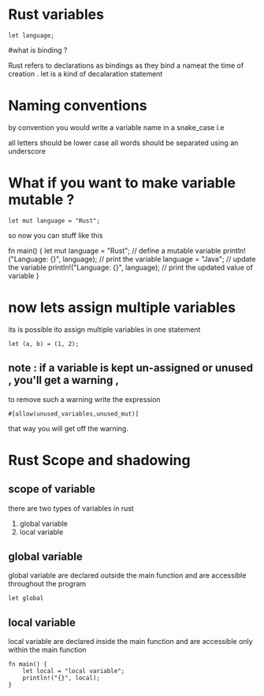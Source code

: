 




# Rust variables




```
let language;
```



#what is binding ? 

Rust refers to declarations as bindings as they bind a nameat the time of creation . let is a kind of decalaration statement



# Naming conventions



by convention you would write a variable name in a snake_case i.e

all letters should be lower case 
all words should be separated using an underscore



# What if you want to make variable mutable ?

```
let mut language = "Rust";
```
so now you can stuff like this 

fn main() {
    let mut language = "Rust"; // define a mutable variable
    println!("Language: {}", language); // print the variable
    language = "Java"; // update the variable
    println!("Language: {}", language); // print the updated value of variable
}




# now lets assign multiple variables 
its is possible ito assign multiple variables in one statement

```
let (a, b) = (1, 2);
```




## note : if a variable is kept un-assigned or unused , you'll get a warning ,

to remove such a warning write the expression 

```
#[allow(unused_variables,unused_mut)]
```
that way you will get off the warning.





# Rust Scope and shadowing


## scope of variable 
there are two types of variables in rust 
1. global variable
2. local variable


## global variable
global variable are declared outside the main function and are accessible throughout the program

```
let global
```

## local variable
local variable are declared inside the main function and are accessible only within the main function

```
fn main() {
    let local = "local variable";
    println!("{}", local);
}
```











